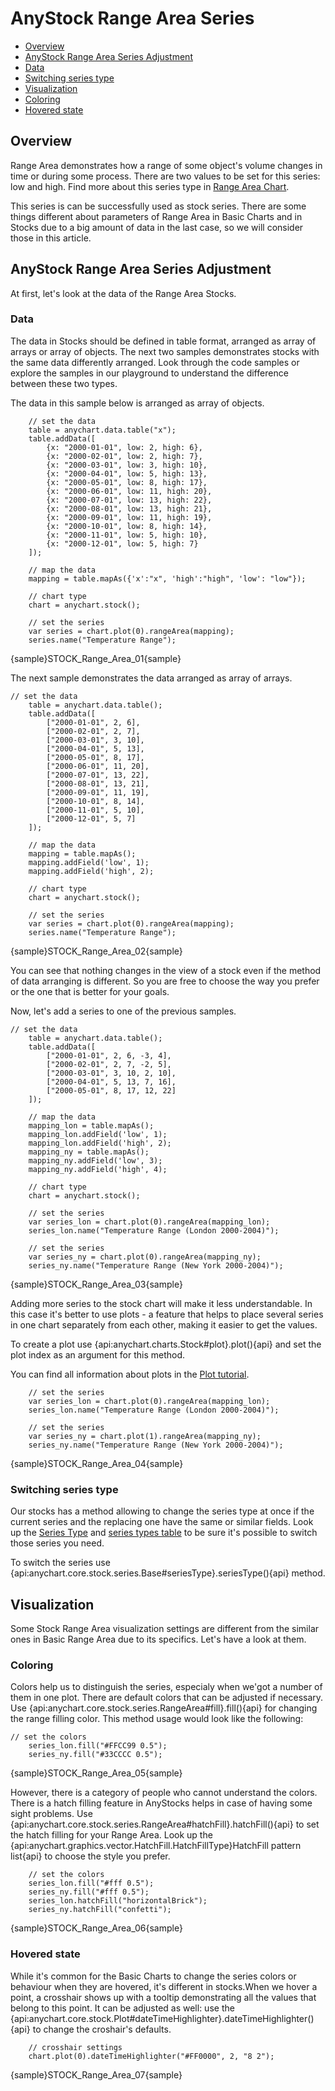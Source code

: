# AnyStock Range Area Series

* [Overview](#overview)
* [AnyStock Range Area Series Adjustment](#anystock_range_area_series_adjustment)
 * [Data](#data)
 * [Switching series type](#switching_series_type)
* [Visualization](#visualization)
 * [Coloring](#coloring)
 * [Hovered state](#hovered_state)

## Overview

Range Area demonstrates how a range of some object's volume changes in time or during some process. There are two values to be set for this series: low and high. Find more about this series type in [Range Area Chart](../../Basic_Chart_Types/Range_Area-SplineArea_Charts).

This series is can be successfully used as stock series. There are some things different about parameters of Range Area in Basic Charts and in Stocks due to a big amount of data in the last case, so we will consider those in this article.

## AnyStock Range Area Series Adjustment

At first, let's look at the data of the Range Area Stocks.

### Data

The data in Stocks should be defined in table format, arranged as array of arrays or array of objects. The next two samples demonstrates stocks with the same data differently arranged. Look through the code samples or explore the samples in our playground to understand the difference between these two types.

The data in this sample below is arranged as array of objects.

```
	// set the data
    table = anychart.data.table("x");
    table.addData([
        {x: "2000-01-01", low: 2, high: 6},
        {x: "2000-02-01", low: 2, high: 7},
        {x: "2000-03-01", low: 3, high: 10},
        {x: "2000-04-01", low: 5, high: 13},
        {x: "2000-05-01", low: 8, high: 17},
        {x: "2000-06-01", low: 11, high: 20},
        {x: "2000-07-01", low: 13, high: 22},
        {x: "2000-08-01", low: 13, high: 21},
        {x: "2000-09-01", low: 11, high: 19},
        {x: "2000-10-01", low: 8, high: 14},
        {x: "2000-11-01", low: 5, high: 10},
        {x: "2000-12-01", low: 5, high: 7}
    ]);
  
    // map the data
    mapping = table.mapAs({'x':"x", 'high':"high", 'low': "low"});

    // chart type
    chart = anychart.stock();

    // set the series
    var series = chart.plot(0).rangeArea(mapping);
    series.name("Temperature Range");
```

{sample}STOCK\_Range\_Area\_01{sample}

The next sample demonstrates the data arranged as array of arrays. 

```
// set the data
    table = anychart.data.table();
    table.addData([
        ["2000-01-01", 2, 6],
        ["2000-02-01", 2, 7],
        ["2000-03-01", 3, 10],
        ["2000-04-01", 5, 13],
        ["2000-05-01", 8, 17],
        ["2000-06-01", 11, 20],
        ["2000-07-01", 13, 22],
        ["2000-08-01", 13, 21],
        ["2000-09-01", 11, 19],
        ["2000-10-01", 8, 14],
        ["2000-11-01", 5, 10],
        ["2000-12-01", 5, 7]
    ]);
  
    // map the data
    mapping = table.mapAs();
    mapping.addField('low', 1);
    mapping.addField('high', 2);

    // chart type
    chart = anychart.stock();

    // set the series
    var series = chart.plot(0).rangeArea(mapping);
    series.name("Temperature Range");
```

{sample}STOCK\_Range\_Area\_02{sample}

You can see that nothing changes in the view of a stock even if the method of data arranging is different. So you are free to choose the way you prefer or the one that is better for your goals.

Now, let's add a series to one of the previous samples.

```
// set the data
    table = anychart.data.table();
    table.addData([
        ["2000-01-01", 2, 6, -3, 4],
        ["2000-02-01", 2, 7, -2, 5],
        ["2000-03-01", 3, 10, 2, 10],
        ["2000-04-01", 5, 13, 7, 16],
        ["2000-05-01", 8, 17, 12, 22]
    ]);
  
    // map the data
    mapping_lon = table.mapAs();
    mapping_lon.addField('low', 1);
    mapping_lon.addField('high', 2);
    mapping_ny = table.mapAs();
    mapping_ny.addField('low', 3);
    mapping_ny.addField('high', 4);

    // chart type
    chart = anychart.stock();

    // set the series
    var series_lon = chart.plot(0).rangeArea(mapping_lon);
    series_lon.name("Temperature Range (London 2000-2004)");

    // set the series
    var series_ny = chart.plot(0).rangeArea(mapping_ny);
    series_ny.name("Temperature Range (New York 2000-2004)");
```

{sample}STOCK\_Range\_Area\_03{sample}

Adding more series to the stock chart will make it less understandable. In this case it's better to use plots - a feature that helps to place several series in one chart separately from each other, making it easier to get the values.

To create a plot use {api:anychart.charts.Stock#plot}.plot(){api} and set the plot index as an argument for this method.

You can find all information about plots in the [Plot tutorial](../Chart_Plots).

```
    // set the series
    var series_lon = chart.plot(0).rangeArea(mapping_lon);
    series_lon.name("Temperature Range (London 2000-2004)");

    // set the series
    var series_ny = chart.plot(1).rangeArea(mapping_ny);
    series_ny.name("Temperature Range (New York 2000-2004)");

```

{sample}STOCK\_Range\_Area\_04{sample}

### Switching series type

Our stocks has a method allowing to change the series type at once if the current series and the replacing one have the same or similar fields. Look up the [Series Type](Series_Type) and [series types table](Supported_Series#list_of_supported_series) to be sure it's possible to switch those series you need.

To switch the series use {api:anychart.core.stock.series.Base#seriesType}.seriesType(){api} method.


## Visualization

Some Stock Range Area visualization settings are different from the similar ones in Basic Range Area due to its specifics. Let's have a look at them.

### Coloring

Colors help us to distinguish the series, especialy when we'got a number of them in one plot. There are default colors that can be adjusted if necessary. Use {api:anychart.core.stock.series.RangeArea#fill}.fill(){api} for changing the range filling color. This method usage would look like the following:

```
// set the colors
    series_lon.fill("#FFCC99 0.5");
    series_ny.fill("#33CCCC 0.5");
```

{sample}STOCK\_Range\_Area\_05{sample}

However, there is a category of people who cannot understand the colors. There is a hatch filling feature in AnyStocks helps in case of having some sight problems. Use {api:anychart.core.stock.series.RangeArea#hatchFill}.hatchFill(){api} to set the hatch filling for your Range Area. Look up the {api:anychart.graphics.vector.HatchFill.HatchFillType}HatchFill pattern list{api} to choose the style you prefer.

```
	// set the colors
    series_lon.fill("#fff 0.5");
    series_ny.fill("#fff 0.5");
    series_lon.hatchFill("horizontalBrick");
    series_ny.hatchFill("confetti");
```

{sample}STOCK\_Range\_Area\_06{sample}

### Hovered state

While it's common for the Basic Charts to change the series colors or behaviour when they are hovered, it's different in stocks.When we hover a point, a crosshair shows up with a tooltip demonstrating all the values that belong to this point. It can be adjusted as well: use the {api:anychart.core.stock.Plot#dateTimeHighlighter}.dateTimeHighlighter(){api} to change the croshair's defaults.

```
	// crosshair settings
    chart.plot(0).dateTimeHighlighter("#FF0000", 2, "8 2");
```

{sample}STOCK\_Range\_Area\_07{sample}